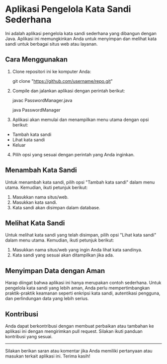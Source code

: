 # Aplikasi Pengelola Kata Sandi Sederhana

Ini adalah aplikasi pengelola kata sandi sederhana yang dibangun dengan Java. Aplikasi ini memungkinkan Anda untuk menyimpan dan melihat kata sandi untuk berbagai situs web atau layanan.

## Cara Menggunakan

1. Clone repositori ini ke komputer Anda: 

    git clone "https://github.com/username/repo.git"


2. Compile dan jalankan aplikasi dengan perintah berikut: 

   javac PasswordManager.java 

   java PasswordManager


3. Aplikasi akan memulai dan menampilkan menu utama dengan opsi berikut:
- Tambah kata sandi
- Lihat kata sandi
- Keluar

4. Pilih opsi yang sesuai dengan perintah yang Anda inginkan.

## Menambah Kata Sandi

Untuk menambah kata sandi, pilih opsi "Tambah kata sandi" dalam menu utama. Kemudian, ikuti petunjuk berikut:
1. Masukkan nama situs/web.
2. Masukkan kata sandi.
3. Kata sandi akan disimpan dalam database.

## Melihat Kata Sandi

Untuk melihat kata sandi yang telah disimpan, pilih opsi "Lihat kata sandi" dalam menu utama. Kemudian, ikuti petunjuk berikut:
1. Masukkan nama situs/web yang ingin Anda lihat kata sandinya.
2. Kata sandi yang sesuai akan ditampilkan jika ada.

## Menyimpan Data dengan Aman

Harap diingat bahwa aplikasi ini hanya merupakan contoh sederhana. Untuk pengelola kata sandi yang lebih aman, Anda perlu mempertimbangkan praktik-praktik keamanan seperti enkripsi kata sandi, autentikasi pengguna, dan perlindungan data yang lebih serius.

## Kontribusi

Anda dapat berkontribusi dengan membuat perbaikan atau tambahan ke aplikasi ini dengan mengirimkan pull request. Silakan ikuti panduan kontribusi yang sesuai.

---
Silakan berikan saran atau komentar jika Anda memiliki pertanyaan atau masukan terkait aplikasi ini. Terima kasih!
